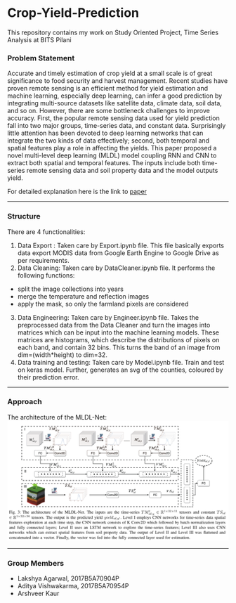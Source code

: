 # Crop-Yield-Prediction
This repository contains my work on Study Oriented Project, Time Series Analysis at BITS Pilani

### Problem Statement
Accurate and timely estimation of crop yield at a small scale is of great significance to food security and harvest management. Recent studies have proven remote sensing is an efficient method for yield estimation and machine learning, especially deep learning, can infer a good prediction by integrating multi-source datasets like satellite data, climate data, soil data, and so on. However, there are some bottleneck challenges to improve accuracy. First, the popular remote sensing data used for yield prediction fall into two major groups, time-series data, and constant data. Surprisingly little attention has been devoted to deep learning networks that can integrate the two kinds of data effectively; second, both temporal and spatial features play a role in affecting the yields. This paper proposed a novel multi-level deep learning (MLDL) model coupling RNN and CNN to extract both spatial and temporal features. The inputs include both time-series remote sensing data and soil property data and the model outputs yield.

For detailed explanation here is the link to [paper](https://www.researchgate.net/publication/343865804_Multilevel_Deep_Learning_Network_for_County-Level_Corn_Yield_Estimation_in_the_US_Corn_Belt)

<hr>

### Structure

There are 4 functionalities:

1. Data Export : Taken care by Export.ipynb file. This file basically exports data export MODIS data from Google Earth Engine to Google Drive as per requirements.
2. Data Cleaning: Taken care by DataCleaner.ipynb file. It performs the following functions:
- split the image collections into years
- merge the temperature and reflection images
- apply the mask, so only the farmland pixels are considered 
3. Data Engineering: Taken care by Engineer.ipynb file. Takes the preprocessed data from the Data Cleaner and turn the images into matrices which can be input into the machine learning models. These matrices are histograms, which describe the distributions of pixels on each band, and contain 32 bins. This turns the band of an image from dim=(width*height) to dim=32.
4. Data training and testing: Taken care by Model.ipynb file. Train and test on keras model. Further, generates an svg of the counties, coloured by their prediction error.

<hr>

### Approach
The architecture of the MLDL-Net: ![image description](https://github.com/lakshya0904/Crop-Yield-Prediction/blob/main/MLDL-Net_arch.png)

<hr>


### Group Members
- Lakshya Agarwal, 2017B5A70904P
- Aditya Vishwakarma, 2017B5A70954P
- Arshveer Kaur

